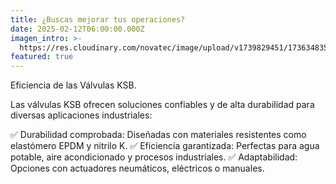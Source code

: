 ```yaml
---
title: ¿Buscas mejorar tus operaciones?
date: 2025-02-12T06:00:00.000Z
imagen_intro: >-
  https://res.cloudinary.com/novatec/image/upload/v1739829451/1736348354142_tx7w0k.jpg
featured: true
---
```


Eficiencia de las Válvulas KSB.

Las válvulas KSB ofrecen soluciones confiables y de alta durabilidad para diversas aplicaciones industriales:

✅ Durabilidad comprobada: Diseñadas con materiales resistentes como elastómero EPDM y nitrilo K.
✅ Eficiencia garantizada: Perfectas para agua potable, aire acondicionado y procesos industriales.
✅ Adaptabilidad: Opciones con actuadores neumáticos, eléctricos o manuales.
